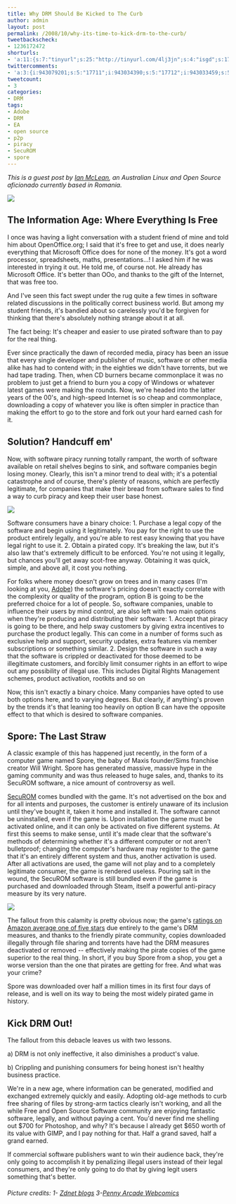 ```yaml
---
title: Why DRM Should Be Kicked to The Curb
author: admin
layout: post
permalink: /2008/10/why-its-time-to-kick-drm-to-the-curb/
tweetbackscheck:
- 1236172472
shorturls:
- 'a:11:{s:7:"tinyurl";s:25:"http://tinyurl.com/4lj3jn";s:4:"isgd";s:17:"http://is.gd/fjmG";s:5:"bitly";s:19:"http://bit.ly/12cqO";s:5:"snipr";s:22:"http://snipr.com/9sipq";s:5:"snurl";s:22:"http://snurl.com/9sipq";s:7:"snipurl";s:24:"http://snipurl.com/9sipq";s:4:"trim";s:17:"http://tr.im/4a86";s:5:"adjix";s:207:"(10 Jan 2008 temporary restriction: API requires valid partnerID or partnerEmail key in request. Contact us if this affects you.) Invalid Adjix request. API documentation @ http://web.adjix.com/AdjixAPI.html";s:4:"advu";s:203:"(10 Jan 2008 temporary restriction: API requires valid partnerID or partnerEmail key in request. Contact us if this affects you.) Invalid Adjix request. API documentation @ http://web.ad.vu/AdjixAPI.html";s:4:"zima";s:19:"http://zi.ma/80dd6b";s:9:"permalink";s:58:"http://hehe2.net/drm/why-its-time-to-kick-drm-to-the-curb/";}'
twittercomments:
- 'a:3:{i:943079201;s:5:"17711";i:943034390;s:5:"17712";i:943033459;s:5:"17713";}'
tweetcount:
- 3
categories:
- DRM
tags:
- Adobe
- DRM
- EA
- open source
- p2p
- piracy
- SecuROM
- spore
---
```


_This is a guest post by [Ian McLean](http://golbnikufesin.blogspot.com/), an Australian Linux and Open Source aficionado currently based in Romania._

![](http://192.168.1.33/blog2/wp-content/uploads/2008/10/eliminate-drm.jpg)

## The Information Age: Where Everything Is Free

I once was having a light conversation with a student friend of mine and told him about OpenOffice.org; I said that it's free to get and use, it does nearly everything that Microsoft Office does for none of the money. It's got a word processor, spreadsheets, maths, presentations...! I asked him if he was interested in trying it out. He told me, of course not. He already has Microsoft Office. It's better than OOo, and thanks to the gift of the Internet, that was free too.

And I've seen this fact swept under the rug quite a few times in software related discussions in the politically correct business world. But among my student friends, it's bandied about so carelessly you'd be forgiven for thinking that there's absolutely nothing strange about it at all.

The fact being: It's cheaper and easier to use pirated software than to pay for the real thing.

Ever since practically the dawn of recorded media, piracy has been an issue that every single developer and publisher of music, software or other media alike has had to contend with; in the eighties we didn't have torrents, but we had tape trading. Then, when CD burners became commonplace it was no problem to just get a friend to burn you a copy of Windows or whatever latest games were making the rounds. Now, we're headed into the latter years of the 00's, and high-speed Internet is so cheap and commonplace, downloading a copy of whatever you like is often simpler in practice than making the effort to go to the store and fork out your hard earned cash for it.

## Solution? Handcuff em'

Now, with software piracy running totally rampant, the worth of software available on retail shelves begins to sink, and software companies begin losing money. Clearly, this isn't a minor trend to deal with; it's a potential catastrophe and of course, there's plenty of reasons, which are perfectly legitimate, for companies that make their bread from software sales to find a way to curb piracy and keep their user base honest.

![](/blog/wp-content/uploads/2008/10/handcuffs-300x195.jpg)

Software consumers have a binary choice:
1\. Purchase a legal copy of the software and begin using it legitimately. You pay for the right to use the product entirely legally, and you're able to rest easy knowing that you have legal right to use it.
2\. Obtain a pirated copy. It's breaking the law, but it's also law that's extremely difficult to be enforced. You're not using it legally, but chances you'll get away scot-free anyway. Obtaining it was quick, simple, and above all, it cost you nothing.

For folks where money doesn't grow on trees and in many cases (I'm looking at you, [Adobe](http://www.adobe.com/products/photoshop/photoshop/)) the software's pricing doesn't exactly correlate with the complexity or quality of the program, option B is going to be the preferred choice for a lot of people. So, software companies, unable to influence their users by mind control, are also left with two main options when they're producing and distributing their software:
1\. Accept that piracy is going to be there, and help sway customers by giving extra incentives to purchase the product legally. This can come in a number of forms such as exclusive help and support, security updates, extra features via member subscriptions or something similar.
2\. Design the software in such a way that the software is crippled or deactivated for those deemed to be illegitimate customers, and forcibly limit consumer rights in an effort to wipe out any possibility of illegal use. This includes Digital Rights Management schemes, product activation, rootkits and so on

Now, this isn't exactly a binary choice. Many companies have opted to use both options here, and to varying degrees. But clearly, if anything's proven by the trends it's that leaning too heavily on option B can have the opposite effect to that which is desired to software companies.

## Spore: The Last Straw

A classic example of this has happened just recently, in the form of a computer game named Spore, the baby of Maxis founder/Sims franchise creator Will Wright.   Spore has generated massive, massive hype in the gaming community and was thus released to huge sales, and, thanks to its SecuROM software, a nice amount of controversy as well.

[SecuROM](http://en.wikipedia.org/wiki/Securom) comes bundled with the game. It's not advertised on the box and for all intents and purposes, the customer is entirely unaware of its inclusion until they've bought it, taken it home and installed it. The software cannot be uninstalled, even if the game is. Upon installation the game must be activated online, and it can only be activated on five different systems. At first this seems to make sense, until it's made clear that the software's methods of determining whether it's a different computer or not aren't bulletproof; changing the computer's hardware may register to the game that it's an entirely different system and thus, another activation is used. After all activations are used, the game will not play and to a completely legitimate consumer, the game is rendered useless. Pouring salt in the wound, the SecuROM software is still bundled even if the game is purchased and downloaded through Steam, itself a powerful anti-piracy measure by its very nature.

[![](http://192.168.1.33/blog2/wp-content/uploads/2008/10/20080509.jpg)](http://192.168.1.33/blog2/wp-content/uploads/2008/10/20080509.jpg)

The fallout from this calamity is pretty obvious now; the game's [ratings on Amazon average one of five stars](http://www.amazon.com/review/product/B000FKBCX4?_encoding=UTF8&showViewpoints=1) due entirely to the game's DRM measures, and thanks to the friendly pirate community, copies downloaded illegally through file sharing and torrents have had the DRM measures deactivated or removed -- effectively making the pirate copies of the game superior to the real thing. In short, if you buy Spore from a shop, you get a worse version than the one that pirates are getting for free. And what was your crime?

Spore was downloaded over half a million times in its first four days of release, and is well on its way to being the most widely pirated game in history.

## Kick DRM Out!

The fallout from this debacle leaves us with two lessons.

a) DRM is not only ineffective, it also diminishes a product's value.

b) Crippling and punishing consumers for being honest isn't healthy business practice.

We're in a new age, where information can be generated, modified and exchanged extremely quickly and easily. Adopting old-age methods to curb free sharing of files by strong-arm tactics clearly isn't working, and all the while Free and Open Source Software community are enjoying fantastic software, legally, and without paying a cent. You'd never find me shelling out $700 for Photoshop, and why? It's because I already get $650 worth of its value with GIMP, and I pay nothing for that. Half a grand saved, half a grand earned.

If commercial software publishers want to win their audience back, they're only going to accomplish it by penalizing illegal users instead of their legal consumers, and they're only going to do that by giving legit users something that's better.

###### Picture credits: 1- [Zdnet blogs](http://blog/s.zdnet.com) 3-[Penny Arcade Webcomics](http://www.penny-arcade.com)